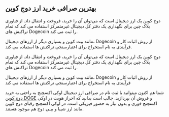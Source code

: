 

## بهترین صرافی خرید ارز دوج کوین

دوج کوین یک ارز دیجیتال است که می‌توان آن را خرید، فروخت و انتقال داد. از فناوری بلاک چین برای نگهداری یک دفتر کل دیجیتال غیرمتمرکز استفاده می کند که تمام تراکنش های Dogecoin را ثبت می کند.


مانند بیت کوین و بسیاری دیگر از ارزهای دیجیتال، Dogecoin از روش اثبات کار و فرآیندی به نام استخراج برای اعتبارسنجی تراکنش ها استفاده می کند.

دوج کوین یک ارز دیجیتال است که می‌توان آن را خرید، فروخت و انتقال داد. از فناوری بلاک چین برای نگهداری یک دفتر کل دیجیتال غیرمتمرکز استفاده می کند که تمام تراکنش های Dogecoin را ثبت می کند.


مانند بیت کوین و بسیاری دیگر از ارزهای دیجیتال، Dogecoin از روش اثبات کار و فرآیندی به نام استخراج برای اعتبارسنجی تراکنش ها استفاده می کند

شما هم اکنون میتوانید با ثبت نام در صرافی ارز دیجیتال اوکی اکسچنج به راحتی به خرید [دوج کوین DOGE](https://ok-ex.io/buy-and-sell/doge/) و فروش آن بپردازید. جالب است بدانید که احراز هویت در اوکی اکسچنج فوری و بدون نیاز به حضور فیزیکی است. در اوکی اکسچنج رقبای دوج کوین مانند ارز شیبا و بیبی دوج هم موجود هستند.
